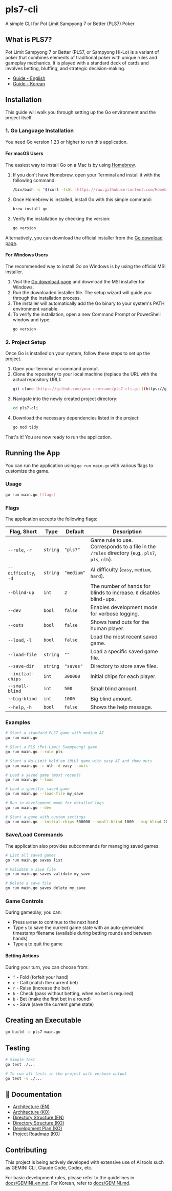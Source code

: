 # pls7-cli

A simple CLI for Pot Limit Sampyong 7 or Better (PLS7) Poker

## What is PLS7?

Pot Limit Sampyong 7 or Better (PLS7, or Sampyong Hi-Lo) is a variant of poker that combines elements of traditional poker with unique rules and gameplay mechanics. It is played with a standard deck of cards and involves betting, bluffing, and strategic decision-making.

- [Guide - English](https://philipjkim.github.io/posts/20250729-pls7-english-guide/)
- [Guide - Korean](https://philipjkim.github.io/posts/20250724-sampyeong-holdem-guide-v1-4/)

## Installation

This guide will walk you through setting up the Go environment and the project itself.

### 1. Go Language Installation

You need Go version 1.23 or higher to run this application.

#### For macOS Users

The easiest way to install Go on a Mac is by using [Homebrew](https://brew.sh/).

1.  If you don't have Homebrew, open your Terminal and install it with the following command:
    ```bash
    /bin/bash -c "$(curl -fsSL [https://raw.githubusercontent.com/Homebrew/install/HEAD/install.sh](https://raw.githubusercontent.com/Homebrew/install/HEAD/install.sh))"
    ```
2.  Once Homebrew is installed, install Go with this simple command:
    ```bash
    brew install go
    ```
3.  Verify the installation by checking the version:
    ```bash
    go version
    ```

Alternatively, you can download the official installer from the [Go download page](https://go.dev/dl/).

#### For Windows Users

The recommended way to install Go on Windows is by using the official MSI installer.

1.  Visit the [Go download page](https://go.dev/dl/) and download the MSI installer for Windows.
2.  Run the downloaded installer file. The setup wizard will guide you through the installation process.
3.  The installer will automatically add the Go binary to your system's PATH environment variable.
4.  To verify the installation, open a new Command Prompt or PowerShell window and type:
    ```bash
    go version
    ```

### 2. Project Setup

Once Go is installed on your system, follow these steps to set up the project.

1.  Open your terminal or command prompt.
2.  Clone the repository to your local machine (replace the URL with the actual repository URL):
    ```bash
    git clone [https://github.com/your-username/pls7-cli.git](https://github.com/your-username/pls7-cli.git)
    ```
3.  Navigate into the newly created project directory:
    ```bash
    cd pls7-cli
    ```
4.  Download the necessary dependencies listed in the project:
    ```bash
    go mod tidy
    ```

That's it! You are now ready to run the application.

## Running the App

You can run the application using `go run main.go` with various flags to customize the game.

### Usage

```bash
go run main.go [flags]
```

### Flags

The application accepts the following flags:

| Flag, Short      | Type     | Default  | Description                                                                 |
| ---------------- | -------- | -------- | --------------------------------------------------------------------------- |
| `--rule`, `-r`   | `string` | `"pls7"` | Game rule to use. Corresponds to a file in the `/rules` directory (e.g., `pls7`, `pls`, `nlh`). |
| `--difficulty`, `-d` | `string` | `"medium"` | AI difficulty (`easy`, `medium`, `hard`).                                   |
| `--blind-up`     | `int`    | `2`      | The number of hands for blinds to increase. `0` disables blind-ups.         |
| `--dev`          | `bool`   | `false`  | Enables development mode for verbose logging.                               |
| `--outs`         | `bool`   | `false`  | Shows hand outs for the human player.                                       |
| `--load`, `-l`   | `bool`   | `false`  | Load the most recent saved game.                                            |
| `--load-file`    | `string` | `""`     | Load a specific saved game file.                                            |
| `--save-dir`     | `string` | `"saves"`| Directory to store save files.                                             |
| `--initial-chips`| `int`    | `300000` | Initial chips for each player.                                              |
| `--small-blind`  | `int`    | `500`    | Small blind amount.                                                         |
| `--big-blind`    | `int`    | `1000`   | Big blind amount.                                                           |
| `--help`, `-h`   | `bool`   | `false`  | Shows the help message.                                                       |

### Examples

```bash
# Start a standard PLS7 game with medium AI
go run main.go

# Start a PLS (Pot-Limit Sampyeong) game
go run main.go --rule pls

# Start a No-Limit Hold'em (NLH) game with easy AI and show outs
go run main.go -r nlh -d easy --outs

# Load a saved game (most recent)
go run main.go --load

# Load a specific saved game
go run main.go --load-file my_save

# Run in development mode for detailed logs
go run main.go --dev

# Start a game with custom settings
go run main.go --initial-chips 500000 --small-blind 1000 --big-blind 2000
```

### Save/Load Commands

The application also provides subcommands for managing saved games:

```bash
# List all saved games
go run main.go saves list

# Validate a save file
go run main.go saves validate my_save

# Delete a save file
go run main.go saves delete my_save
```

### Game Controls

During gameplay, you can:
- Press `ENTER` to continue to the next hand
- Type `s` to save the current game state with an auto-generated timestamp filename (available during betting rounds and between hands)
- Type `q` to quit the game

#### Betting Actions
During your turn, you can choose from:
- `f` - Fold (forfeit your hand)
- `c` - Call (match the current bet)
- `r` - Raise (increase the bet)
- `k` - Check (pass without betting, when no bet is required)
- `b` - Bet (make the first bet in a round)
- `s` - Save (save the current game state)

## Creating an Executable

```bash
go build -o pls7 main.go
```

## Testing

```bash
# Simple test
go test ./...

# To run all tests in the project with verbose output
go test -v ./...
```

## 📖 Documentation

- [Architecture (EN)](./docs/architecture.md)
- [Architecture (KO)](./docs/architecture_ko.md)
- [Directory Structure (EN)](./docs/directory_structure.md)
- [Directory Structure (KO)](./docs/directory_structure_ko.md)
- [Development Plan (KO)](./docs/development_plan.md)
- [Project Roadmap (KO)](./docs/roadmap_v20250827.md)

## Contributing

This project is being actively developed with extensive use of AI tools such as GEMINI CLI, Claude Code, Codex, etc.

For basic development rules, please refer to the guidelines in [docs/GEMINI_en.md](./docs/GEMINI_en.md). For Korean, refer to [docs/GEMINI.md](./docs/GEMINI.md).
